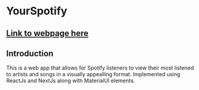 # YourSpotify

## [Link to webpage here](https://your-spotify-xuj1210.vercel.app/)

## Introduction
This is a web app that allows for Spotify listeners to view their most listened to artists and songs in a visually appealling format. Implemented using ReactJs and NextJs along with MaterialUI elements.
